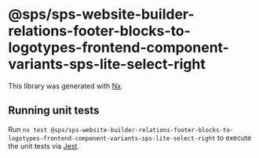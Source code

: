 # @sps/sps-website-builder-relations-footer-blocks-to-logotypes-frontend-component-variants-sps-lite-select-right

This library was generated with [Nx](https://nx.dev).

## Running unit tests

Run `nx test @sps/sps-website-builder-relations-footer-blocks-to-logotypes-frontend-component-variants-sps-lite-select-right` to execute the unit tests via [Jest](https://jestjs.io).

